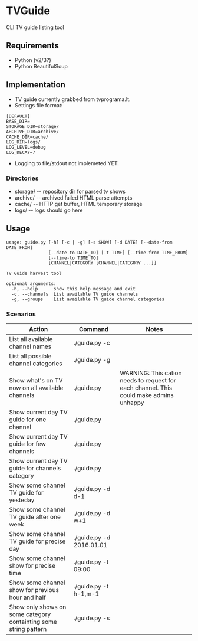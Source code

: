# TVGuide

CLI TV guide listing tool

## Requirements

* Python (v2/3?)
* Python BeautifulSoup

## Implementation

* TV guide currently grabbed from tvprograma.lt.
* Settings file format:
```
[DEFAULT]
BASE_DIR=
STORAGE_DIR=storage/
ARCHIVE_DIR=archive/
CACHE_DIR=cache/
LOG_DIR=logs/
LOG_LEVEL=debug
LOG_DECAY=7
```
* Logging to file/stdout not implemeted YET.

### Directories

* storage/ -- repository dir for parsed tv shows
* archive/ -- archived failed HTML parse attempts
* cache/ -- HTTP get buffer, HTML temporary storage
* logs/ -- logs should go here

## Usage 
```
usage: guide.py [-h] [-c | -g] [-s SHOW] [-d DATE] [--date-from DATE_FROM]
                [--date-to DATE_TO] [-t TIME] [--time-from TIME_FROM]
                [--time-to TIME_TO]
                [CHANNEL|CATEGORY [CHANNEL|CATEGORY ...]]

TV Guide harvest tool

optional arguments:
  -h, --help      show this help message and exit
  -c, --channels  List available TV guide channels
  -g, --groups    List available TV guide channel categories
```

### Scenarios

|  Action  | Command |  Notes  |
|----------|---------|---------|
| List all available channel names | ./guide.py -c | |
| List all possible channel categories | ./guide.py -g | |
| Show what's on TV now on all available channels | ./guide.py | WARNING: This cation needs to request for each channel. This could make admins unhappy |
| Show current day TV guide for one channel | ./guide.py <channel-name> | |
| Show current day TV guide for few channels | ./guide.py <channel1-name> <channel2-name> | |
| Show current day TV guide for channels category | ./guide.py <channels-category> | |
| Show some channel TV guide for yesteday | ./guide.py -d d-1 <channel-name> | |
| Show some channel TV guide after one week | ./guide.py -d w+1 <channel-name> | |
| Show some channel TV guide for precise day | ./guide.py -d 2016.01.01 <channel-name> | |
| Show some channel show for precise time | ./guide.py -t 09:00 <channel-name> | |
| Show some channel show for previous hour and half | ./guide.py -t h-1,m-1 <channel-name> | |
| Show only shows on some category containting some string pattern | ./guide.py -s <pattern> <channels-category> | |
